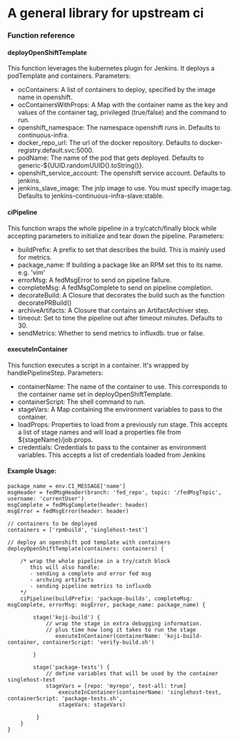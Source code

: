 # A general library for upstream ci

### Function reference
#### deployOpenShiftTemplate
This function leverages the kubernetes plugin for Jenkins. It deploys a podTemplate and containers.
Parameters:
- ocContainers: A list of containers to deploy, specified by the image name in openshift.
- ocContainersWithProps: A Map with the container name as the key and values of the container tag, privileged (true/false)
and the command to run.
- openshift_namespace: The namespace openshift runs in. Defaults to continuous-infra.
- docker_repo_url: The url of the docker repository. Defaults to docker-registry.default.svc:5000.
- podName: The name of the pod that gets deployed. Defaults to generic-${UUID.randomUUID().toString()}.
- openshift_service_account: The openshift service account. Defaults to jenkins.
- jenkins_slave_image: The jnlp image to use. You must specify image:tag. Defaults to jenkins-continuous-infra-slave:stable.

#### ciPipeline
This function wraps the whole pipeline in a try/catch/finally block while accepting parameters to initialize and tear down
the pipeline.
Parameters:
- buildPrefix: A prefix to set that describes the build. This is mainly used for metrics.
- package_name: If building a package like an RPM set this to its name. e.g. 'vim'
- errorMsg: A fedMsgError to send on pipeline failure.
- completeMsg: A fedMsgComplete to send on pipeline completion.
- decorateBuild: A Closure that decorates the build such as the function decoratePRBuild()
- archiveArtifacts: A Closure that contains an ArtifactArchiver step.
- timeout: Set to time the pipeline out after timeout minutes. Defaults to 30.
- sendMetrics: Whether to send metrics to influxdb. true or false.

#### executeInContainer
This function executes a script in a container. It's wrapped by handlePipelineStep.
Parameters:
- containerName: The name of the container to use. This corresponds to the container name set in deployOpenShiftTemplate.
- containerScript: The shell command to run.
- stageVars: A Map containing the environment variables to pass to the container.
- loadProps: Properties to load from a previously run stage. This accepts a list of stage names and will load a properties file
from ${stageName}/job.props.
- credentials: Credentials to pass to the container as environment variables. This accepts a list of credentials loaded
from Jenkins

#### Example Usage:
```
package_name = env.CI_MESSAGE['name']
msgHeader = fedMsgHeader(branch: 'fed_repo', topic: '/fedMsgTopic', username: 'currentUser')
msgComplete = fedMsgComplete(header: header)
msgError = fedMsgError(header: header)

// containers to be deployed
containers = ['rpmbuild', 'singlehost-test']

// deploy an openshift pod template with containers
deployOpenShiftTemplate(containers: containers) {

    /* wrap the whole pipeline in a try/catch block
       this will also handle:
       - sending a complete and error fed msg
       - archving artifacts
       - sending pipeline metrics to influxdb
    */
    ciPipeline(buildPrefix: 'package-builds', completeMsg: msgComplete, errorMsg: msgError, package_name: package_name) {
    
        stage('koji-build') {
            // wrap the stage in extra debugging information.
            // plus time how long it takes to run the stage
               executeInContainer(containerName: 'koji-build-container, containerScript: 'verify-build.sh')
           
        }
        
        stage('package-tests') {
            // define variables that will be used by the container singlehost-test
            stageVars = [repo: 'myrepo', test-all: true]
                executeInContainer(containerName: 'singlehost-test, containerScript: 'package-tests.sh',
                stageVars: stageVars)

         }
    }
}
```
